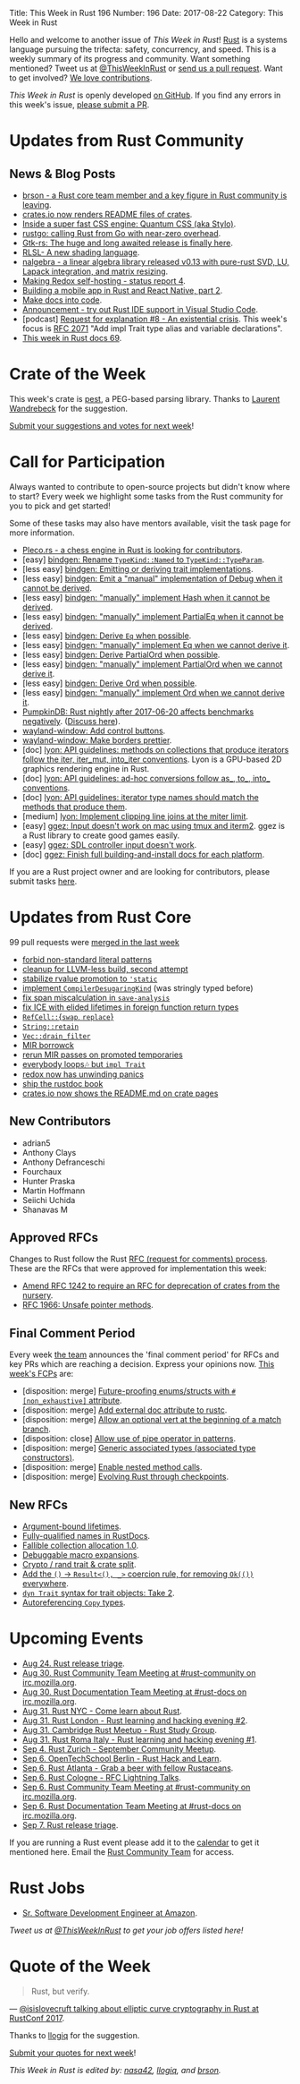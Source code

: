 Title: This Week in Rust 196
Number: 196
Date: 2017-08-22
Category: This Week in Rust

Hello and welcome to another issue of *This Week in Rust*!
[Rust](http://rust-lang.org) is a systems language pursuing the trifecta: safety, concurrency, and speed.
This is a weekly summary of its progress and community.
Want something mentioned? Tweet us at [@ThisWeekInRust](https://twitter.com/ThisWeekInRust) or [send us a pull request](https://github.com/cmr/this-week-in-rust).
Want to get involved? [We love contributions](https://github.com/rust-lang/rust/blob/master/CONTRIBUTING.md).

*This Week in Rust* is openly developed [on GitHub](https://github.com/cmr/this-week-in-rust).
If you find any errors in this week's issue, [please submit a PR](https://github.com/cmr/this-week-in-rust/pulls).

# Updates from Rust Community

## News & Blog Posts  

* [brson - a Rust core team member and a key figure in Rust community is leaving](https://internals.rust-lang.org/t/farewell-rust/5776).
* [crates.io now renders README files of crates](https://github.com/rust-lang/crates.io/pull/869).
* [Inside a super fast CSS engine: Quantum CSS (aka Stylo)](https://hacks.mozilla.org/2017/08/inside-a-super-fast-css-engine-quantum-css-aka-stylo/).
* [rustgo: calling Rust from Go with near-zero overhead](https://blog.filippo.io/rustgo/).
* [Gtk-rs: The huge and long awaited release is finally here](http://gtk-rs.org/blog/2017/08/20/new-release.html).
* [RLSL- A new shading language](https://maikklein.github.io/post/shading-language-part1/).
* [nalgebra - a linear algebra library released v0.13 with pure-rust SVD, LU, Lapack integration, and matrix resizing](https://www.reddit.com/r/rust/comments/6tw57q/nalgebra_v013_released_with_purerust_svd_lu_etc/).
* [Making Redox self-hosting - status report 4](https://redox-os.org/news/gsoc-self-hosting-4/).
* [Building a mobile app in Rust and React Native, part 2](https://medium.com/@marekkotewicz/building-a-mobile-app-in-rust-and-react-native-part-2-hello-world-60970a7d194a).
* [Make docs into code](https://llogiq.github.io/2017/08/20/docs.html).
* [Announcement - try out Rust IDE support in Visual Studio Code](https://users.rust-lang.org/t/try-out-rust-ide-support-in-visual-studio-code/12407).
* [podcast] [Request for explanation #8 - An existential crisis](https://request-for-explanation.github.io/podcast/ep8-an-existential-crisis/index.html). This week's focus is [RFC 2071](https://github.com/rust-lang/rfcs/pull/2071) "Add impl Trait type alias and variable declarations".
* [This week in Rust docs 69](https://guillaumegomez.github.io/this-week-in-rust-docs/blog/this-week-in-rust-docs-69).

# Crate of the Week

This week's crate is [pest](https://crates.io/crates/pest), a PEG-based parsing library. Thanks to [Laurent Wandrebeck](https://users.rust-lang.org/u/lwandrebeck) for the suggestion.

[Submit your suggestions and votes for next week][submit_crate]!

[submit_crate]: https://users.rust-lang.org/t/crate-of-the-week/2704

# Call for Participation

Always wanted to contribute to open-source projects but didn't know where to start?
Every week we highlight some tasks from the Rust community for you to pick and get started!

Some of these tasks may also have mentors available, visit the task page for more information.

* [Pleco.rs - a chess engine in Rust is looking for contributors](https://www.reddit.com/r/rust/comments/6tpc3b/lets_create_a_rustbased_chess_engine_a_call_for/).
* [easy] [bindgen: Rename `TypeKind::Named` to `TypeKind::TypeParam`](https://github.com/rust-lang-nursery/rust-bindgen/issues/914).
* [less easy] [bindgen: Emitting or deriving trait implementations](https://github.com/rust-lang-nursery/rust-bindgen/issues/886).
* [less easy] [bindgen: Emit a "manual" implementation of Debug when it cannot be derived](https://github.com/rust-lang-nursery/rust-bindgen/issues/875).
* [less easy] [bindgen: "manually" implement Hash when it cannot be derived](https://github.com/rust-lang-nursery/rust-bindgen/issues/877).
* [less easy] [bindgen: "manually" implement PartialEq when it cannot be derived](https://github.com/rust-lang-nursery/rust-bindgen/issues/879).
* [less easy] [bindgen: Derive `Eq` when possible](https://github.com/rust-lang-nursery/rust-bindgen/issues/880).
* [less easy] [bindgen: "manually" implement Eq when we cannot derive it](https://github.com/rust-lang-nursery/rust-bindgen/issues/881).
* [less easy] [bindgen: Derive PartialOrd when possible](https://github.com/rust-lang-nursery/rust-bindgen/issues/882).
* [less easy] [bindgen: "manually" implement PartialOrd when we cannot derive it](https://github.com/rust-lang-nursery/rust-bindgen/issues/883).
* [less easy] [bindgen: Derive Ord when possible](https://github.com/rust-lang-nursery/rust-bindgen/issues/884).
* [less easy] [bindgen: "manually" implement Ord when we cannot derive it](https://github.com/rust-lang-nursery/rust-bindgen/issues/885).
* [PumpkinDB: Rust nightly after 2017-06-20 affects benchmarks negatively](https://github.com/PumpkinDB/PumpkinDB/issues/345). ([Discuss here](https://gitter.im/PumpkinDB/Lobby)).
* [wayland-window: Add control buttons](https://github.com/Smithay/wayland-window/issues/4).
* [wayland-window: Make borders prettier](https://github.com/Smithay/wayland-window/issues/19).
* [doc] [lyon: API guidelines: methods on collections that produce iterators follow the iter, iter_mut, into_iter conventions](https://github.com/nical/lyon/issues/86). Lyon is a GPU-based 2D graphics rendering engine in Rust.
* [doc] [lyon: API guidelines: ad-hoc conversions follow as_, to_, into_ conventions](https://github.com/nical/lyon/issues/85).
* [doc] [lyon: API guidelines: iterator type names should match the methods that produce them](https://github.com/nical/lyon/issues/87).
* [medium] [lyon: Implement clipping line joins at the miter limit](https://github.com/nical/lyon/issues/35).
* [easy] [ggez: Input doesn't work on mac using tmux and iterm2](https://github.com/ggez/ggez/issues/30). ggez is a Rust library to create good games easily.
* [easy] [ggez: SDL controller input doesn't work](https://github.com/ggez/ggez/issues/35).
* [doc] [ggez: Finish full building-and-install docs for each platform](https://github.com/ggez/ggez/issues/118).

If you are a Rust project owner and are looking for contributors, please submit tasks [here][guidelines].

[guidelines]: https://users.rust-lang.org/t/twir-call-for-participation/4821

# Updates from Rust Core

99 pull requests were [merged in the last week][merged]

[merged]: https://github.com/search?q=is%3Apr+org%3Arust-lang+is%3Amerged+merged%3A2017-08-14..2017-08-21

* [forbid non-standard literal patterns](https://github.com/rust-lang/rust/pull/43842)
* [cleanup for LLVM-less build, second attempt](https://github.com/rust-lang/rust/pull/43842)
* [stabilize rvalue promotion to `'static`](https://github.com/rust-lang/rust/pull/43838)
* [implement `CompilerDesugaringKind`](https://github.com/rust-lang/rust/pull/43832) (was stringly typed before)
* [fix span miscalculation in `save-analysis`](https://github.com/rust-lang/rust/pull/43826)
* [fix ICE with elided lifetimes in foreign function return types](https://github.com/rust-lang/rust/pull/43651)
* [`RefCell::`{`swap`, `replace`}](https://github.com/rust-lang/rust/pull/43574)
* [`String::retain`](https://github.com/rust-lang/rust/pull/43500)
* [`Vec::drain_filter`](https://github.com/rust-lang/rust/pull/43245)
* [MIR borrowck](https://github.com/rust-lang/rust/pull/43108)
* [rerun MIR passes on promoted temporaries](https://github.com/rust-lang/rust/pull/43902)
* [everybody loops🎶 but `impl Trait`](https://github.com/rust-lang/rust/pull/43878)
* [redox now has unwinding panics](https://github.com/rust-lang/rust/pull/43917)
* [ship the rustdoc book](https://github.com/rust-lang/rust/pull/43863)
* [crates.io now shows the README.md on crate pages](https://github.com/rust-lang/crates.io/pull/869)

## New Contributors

* adrian5
* Anthony Clays
* Anthony Defranceschi
* Fourchaux
* Hunter Praska
* Martin Hoffmann
* Seiichi Uchida
* Shanavas M

## Approved RFCs

Changes to Rust follow the Rust [RFC (request for comments)
process](https://github.com/rust-lang/rfcs#rust-rfcs). These
are the RFCs that were approved for implementation this week:

* [Amend RFC 1242 to require an RFC for deprecation of crates from the nursery](https://github.com/rust-lang/rfcs/pull/1983).
* [RFC 1966: Unsafe pointer methods](https://github.com/rust-lang/rfcs/pull/1966).

## Final Comment Period

Every week [the team](https://www.rust-lang.org/team.html) announces the
'final comment period' for RFCs and key PRs which are reaching a
decision. Express your opinions now. [This week's FCPs][fcp] are:

[fcp]: https://github.com/rust-lang/rfcs/labels/final-comment-period

* [disposition: merge] [Future-proofing enums/structs with `#[non_exhaustive]` attribute](https://github.com/rust-lang/rfcs/pull/2008).
* [disposition: merge] [Add external doc attribute to rustc](https://github.com/rust-lang/rfcs/pull/1990).
* [disposition: merge] [Allow an optional vert at the beginning of a match branch](https://github.com/rust-lang/rfcs/pull/1925).
* [disposition: close] [Allow use of pipe operator in patterns](https://github.com/rust-lang/rfcs/pull/1882).
* [disposition: merge] [Generic associated types (associated type constructors)](https://github.com/rust-lang/rfcs/pull/1598).
* [disposition: merge] [Enable nested method calls](https://github.com/rust-lang/rfcs/pull/2025).
* [disposition: merge] [Evolving Rust through checkpoints](https://github.com/rust-lang/rfcs/pull/2052).

## New RFCs

* [Argument-bound lifetimes](https://github.com/rust-lang/rfcs/pull/2115).
* [Fully-qualified names in RustDocs](https://github.com/rust-lang/rfcs/pull/2114).
* [Fallible collection allocation 1.0](https://github.com/rust-lang/rfcs/pull/2116).
* [Debuggable macro expansions](https://github.com/rust-lang/rfcs/pull/2117).
* [Crypto / rand trait & crate split](https://github.com/rust-lang/rfcs/pull/2118).
* [Add the `()` → `Result<(), _>` coercion rule, for removing `Ok(())` everywhere](https://github.com/rust-lang/rfcs/pull/2120).
* [`dyn Trait` syntax for trait objects: Take 2](https://github.com/rust-lang/rfcs/pull/2113).
* [Autoreferencing `Copy` types](https://github.com/rust-lang/rfcs/pull/2111).

# Upcoming Events

* [Aug 24. Rust release triage](https://internals.rust-lang.org/t/release-cycle-triage-proposal/3544).
* [Aug 30. Rust Community Team Meeting at #rust-community on irc.mozilla.org](https://chat.mibbit.com/?server=irc.mozilla.org&channel=%23rust-community).
* [Aug 30. Rust Documentation Team Meeting at #rust-docs on irc.mozilla.org](https://chat.mibbit.com/?server=irc.mozilla.org&channel=%23rust-docs).
* [Aug 31. Rust NYC - Come learn about Rust](https://www.meetup.com/Rust-NYC/events/241866546/).
* [Aug 31. Rust London - Rust learning and hacking evening #2](https://www.meetup.com/Rust-London-User-Group/events/242378000/).
* [Aug 31. Cambridge Rust Meetup - Rust Study Group](https://www.meetup.com/Cambridge-Rust-Meetup/events/242409356/).
* [Aug 31. Rust Roma Italy - Rust learning and hacking evening #1](https://www.meetup.com/Rust-Roma/events/242709171/).
* [Sep  4. Rust Zurich - September Community Meetup](https://www.meetup.com/de-DE/Rust-Zurich/events/242032911/).
* [Sep  6. OpenTechSchool Berlin - Rust Hack and Learn](https://www.meetup.com/opentechschool-berlin/events/krnczlywmbjb/).
* [Sep  6. Rust Atlanta - Grab a beer with fellow Rustaceans](https://www.meetup.com/Rust-ATL/events/241813161/).
* [Sep  6. Rust Cologne - RFC Lightning Talks](https://www.meetup.com/RustCologne/events/242597353/).
* [Sep  6. Rust Community Team Meeting at #rust-community on irc.mozilla.org](https://chat.mibbit.com/?server=irc.mozilla.org&channel=%23rust-community).
* [Sep  6. Rust Documentation Team Meeting at #rust-docs on irc.mozilla.org](https://chat.mibbit.com/?server=irc.mozilla.org&channel=%23rust-docs).
* [Sep  7. Rust release triage](https://internals.rust-lang.org/t/release-cycle-triage-proposal/3544).

If you are running a Rust event please add it to the [calendar] to get
it mentioned here. Email the [Rust Community Team][community] for access.

[calendar]: https://www.google.com/calendar/embed?src=apd9vmbc22egenmtu5l6c5jbfc%40group.calendar.google.com
[community]: mailto:community-team@rust-lang.org

# Rust Jobs

* [Sr. Software Development Engineer at Amazon](https://www.amazon.jobs/en/jobs/559813/sr-software-development-engineer).

*Tweet us at [@ThisWeekInRust](https://twitter.com/ThisWeekInRust) to get your job offers listed here!*

# Quote of the Week

> Rust, but verify.

— [@isislovecruft talking about elliptic curve cryptography in Rust at RustConf 2017](https://twitter.com/jcdyer/status/899058522930921472).

Thanks to [llogiq](https://twitter.com/llogiq/status/899399721609035777) for the suggestion.

[Submit your quotes for next week][submit]!

[submit]: http://users.rust-lang.org/t/twir-quote-of-the-week/328

*This Week in Rust is edited by: [nasa42](https://github.com/nasa42), [llogiq](https://github.com/llogiq), and [brson](https://github.com/brson).*
